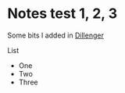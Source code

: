 # Notes test 1, 2, 3
Some bits I added in [Dillenger](https://dillinger.io/)

List 
- One
- Two
- Three

